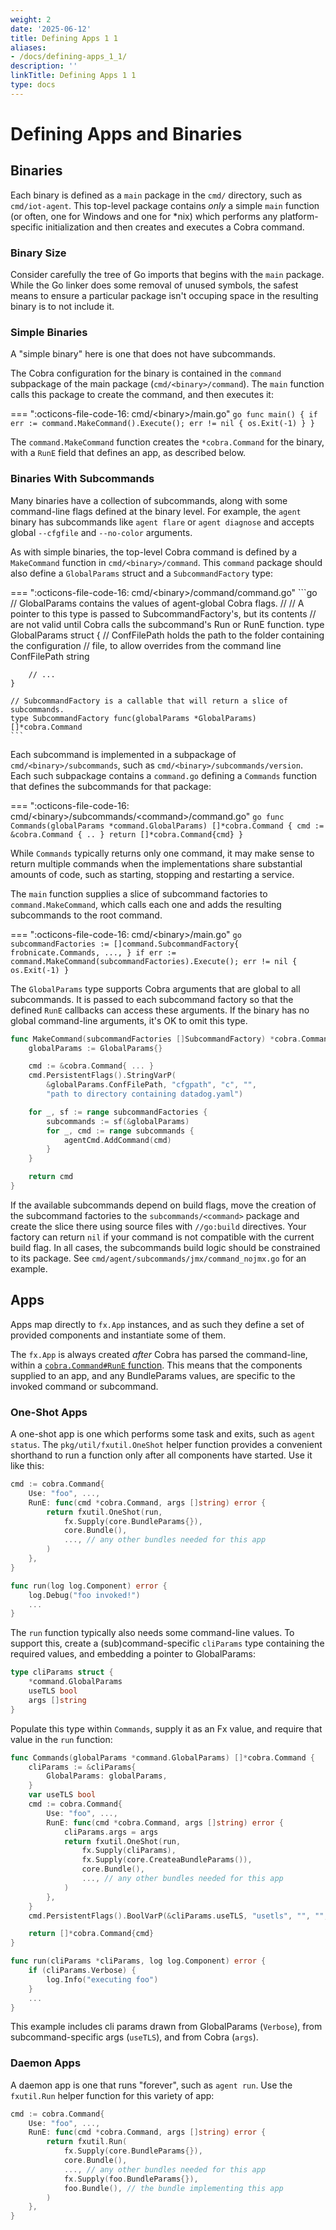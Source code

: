 ```yaml
---
weight: 2
date: '2025-06-12'
title: Defining Apps 1 1
aliases:
- /docs/defining-apps_1_1/
description: ''
linkTitle: Defining Apps 1 1
type: docs
---
```


# Defining Apps and Binaries

## Binaries

Each binary is defined as a `main` package in the `cmd/` directory, such as `cmd/iot-agent`. This top-level package contains _only_ a simple `main` function (or often, one for Windows and one for *nix) which performs any platform-specific initialization and then creates and executes a Cobra command.

### Binary Size

Consider carefully the tree of Go imports that begins with the `main` package. While the Go linker does some removal of unused symbols, the safest means to ensure a particular package isn't occuping space in the resulting binary is to not include it.

### Simple Binaries

A "simple binary" here is one that does not have subcommands.

The Cobra configuration for the binary is contained in the `command` subpackage of the main package (`cmd/<binary>/command`). The `main` function calls this package to create the command, and then executes it:

=== ":octicons-file-code-16: cmd/&lt;binary&gt;/main.go"
    ```go
    func main() {
        if err := command.MakeCommand().Execute(); err != nil {
            os.Exit(-1)
        }
    }
    ```

The `command.MakeCommand` function creates the `*cobra.Command` for the binary, with a `RunE` field that defines an app, as described below.

### Binaries With Subcommands

Many binaries have a collection of subcommands, along with some command-line flags defined at the binary level. For example, the `agent` binary has subcommands like `agent flare` or `agent diagnose` and accepts global `--cfgfile` and `--no-color` arguments.

As with simple binaries, the top-level Cobra command is defined by a `MakeCommand` function in `cmd/<binary>/command`. This `command` package should also define a `GlobalParams` struct and a `SubcommandFactory` type:

=== ":octicons-file-code-16: cmd/&lt;binary&gt;/command/command.go"
    ```go
    // GlobalParams contains the values of agent-global Cobra flags.
    //
    // A pointer to this type is passed to SubcommandFactory's, but its contents
    // are not valid until Cobra calls the subcommand's Run or RunE function.
    type GlobalParams struct {
        // ConfFilePath holds the path to the folder containing the configuration
        // file, to allow overrides from the command line
        ConfFilePath string

        // ...
    }

    // SubcommandFactory is a callable that will return a slice of subcommands.
    type SubcommandFactory func(globalParams *GlobalParams) []*cobra.Command
    ```

Each subcommand is implemented in a subpackage of `cmd/<binary>/subcommands`, such as `cmd/<binary>/subcommands/version`. Each such subpackage contains a `command.go` defining a `Commands` function that defines the subcommands for that package:

=== ":octicons-file-code-16: cmd/&lt;binary&gt;/subcommands/&lt;command&gt;/command.go"
    ```go
    func Commands(globalParams *command.GlobalParams) []*cobra.Command {
        cmd := &cobra.Command { .. }
        return []*cobra.Command{cmd}
    }
    ```

While `Commands` typically returns only one command, it may make sense to return multiple commands when the implementations share substantial amounts of code, such as starting, stopping and restarting a service.

The `main` function supplies a slice of subcommand factories to `command.MakeCommand`, which calls each one and adds the resulting subcommands to the root command.

=== ":octicons-file-code-16: cmd/&lt;binary&gt;/main.go"
    ```go
    subcommandFactories := []command.SubcommandFactory{
        frobnicate.Commands,
        ...,
    }
    if err := command.MakeCommand(subcommandFactories).Execute(); err != nil {
        os.Exit(-1)
    }
    ```

The `GlobalParams` type supports Cobra arguments that are global to all subcommands. It is passed to each subcommand factory so that the defined `RunE` callbacks can access these arguments. If the binary has no global command-line arguments, it's OK to omit this type.

```go
func MakeCommand(subcommandFactories []SubcommandFactory) *cobra.Command {
	globalParams := GlobalParams{}

	cmd := &cobra.Command{ ... }
	cmd.PersistentFlags().StringVarP(
        &globalParams.ConfFilePath, "cfgpath", "c", "",
        "path to directory containing datadog.yaml")

	for _, sf := range subcommandFactories {
		subcommands := sf(&globalParams)
		for _, cmd := range subcommands {
			agentCmd.AddCommand(cmd)
		}
	}

	return cmd
}
```

If the available subcommands depend on build flags, move the creation of the subcommand factories to the
`subcommands/<command>` package and create the slice there using source files with `//go:build` directives. Your
factory can return `nil` if your command is not compatible with the current build flag. In all cases, the subcommands
build logic should be constrained to its package. See `cmd/agent/subcommands/jmx/command_nojmx.go` for an example.

## Apps

Apps map directly to `fx.App` instances, and as such they define a set of provided components and instantiate some of them.

The `fx.App` is always created _after_ Cobra has parsed the command-line, within a [`cobra.Command#RunE` function](https://pkg.go.dev/github.com/spf13/cobra#Command). This means that the components supplied to an app, and any BundleParams values, are specific to the invoked command or subcommand.

### One-Shot Apps

A one-shot app is one which performs some task and exits, such as `agent status`. The `pkg/util/fxutil.OneShot` helper function provides a convenient shorthand to run a function only after all components have started. Use it like this:

```go
cmd := cobra.Command{
    Use: "foo", ...,
    RunE: func(cmd *cobra.Command, args []string) error {
        return fxutil.OneShot(run,
            fx.Supply(core.BundleParams{}),
            core.Bundle(),
            ..., // any other bundles needed for this app
        )
    },
}

func run(log log.Component) error {
    log.Debug("foo invoked!")
    ...
}
```

The `run` function typically also needs some command-line values. To support this, create a (sub)command-specific `cliParams` type containing the required values, and embedding a pointer to GlobalParams:

```go
type cliParams struct {
    *command.GlobalParams
    useTLS bool
    args []string
}
```

Populate this type within `Commands`, supply it as an Fx value, and require that value in the `run` function:

```go
func Commands(globalParams *command.GlobalParams) []*cobra.Command {
    cliParams := &cliParams{
        GlobalParams: globalParams,
    }
    var useTLS bool
    cmd := cobra.Command{
        Use: "foo", ...,
        RunE: func(cmd *cobra.Command, args []string) error {
            cliParams.args = args
            return fxutil.OneShot(run,
                fx.Supply(cliParams),
                fx.Supply(core.CreateaBundleParams()),
                core.Bundle(),
                ..., // any other bundles needed for this app
            )
        },
    }
	cmd.PersistentFlags().BoolVarP(&cliParams.useTLS, "usetls", "", "", "force TLS use")

    return []*cobra.Command{cmd}
}

func run(cliParams *cliParams, log log.Component) error {
    if (cliParams.Verbose) {
        log.Info("executing foo")
    }
    ...
}
```

This example includes cli params drawn from GlobalParams (`Verbose`), from subcommand-specific args (`useTLS`), and from Cobra (`args`).

### Daemon Apps

A daemon app is one that runs "forever", such as `agent run`. Use the `fxutil.Run` helper function for this variety of app:

```go
cmd := cobra.Command{
    Use: "foo", ...,
    RunE: func(cmd *cobra.Command, args []string) error {
        return fxutil.Run(
            fx.Supply(core.BundleParams{}),
            core.Bundle(),
            ..., // any other bundles needed for this app
            fx.Supply(foo.BundleParams{}),
            foo.Bundle(), // the bundle implementing this app
        )
    },
}
```
